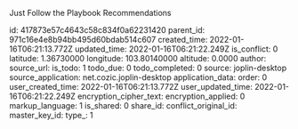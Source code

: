 Just Follow the Playbook Recommendations

id: 417873e57c4643c58c834f0a62231420
parent_id: 971c16e4e8b94bb495d60bdab514c607
created_time: 2022-01-16T06:21:13.772Z
updated_time: 2022-01-16T06:21:22.249Z
is_conflict: 0
latitude: 1.36730000
longitude: 103.80140000
altitude: 0.0000
author: 
source_url: 
is_todo: 1
todo_due: 0
todo_completed: 0
source: joplin-desktop
source_application: net.cozic.joplin-desktop
application_data: 
order: 0
user_created_time: 2022-01-16T06:21:13.772Z
user_updated_time: 2022-01-16T06:21:22.249Z
encryption_cipher_text: 
encryption_applied: 0
markup_language: 1
is_shared: 0
share_id: 
conflict_original_id: 
master_key_id: 
type_: 1